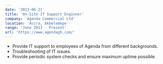 ```yaml
---
date: '2013-06-21'
title: 'On-Site IT Support Enginner'
company: 'Agenda Commercial Ltd'
location: 'Accra, Akbelemkpe'
range: 'June 2013 - Present'
url: 'https://www.agendagh.com/'
---
```


- Provide IT support to employees of Agenda from different backgrounds.
- Troubleshooting of IT issues.
- Provide periodic system checks and ensure maximum uptime possible.
